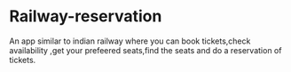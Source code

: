 # Railway-reservation
An app similar to indian railway where you can book tickets,check availability ,get your prefeered seats,find the seats and do a reservation of tickets.
